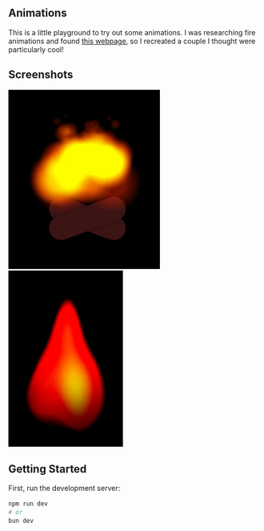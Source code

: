 ## Animations
This is a little playground to try out some animations. I was researching fire animations and found [this webpage](https://freefrontend.com/css-fire-animation/), so I recreated a couple I thought were particularly cool!

## Screenshots
![fire1](./public/fire1-screenshot.png)
![fire2](./public/fire2-screenshot.png)

## Getting Started

First, run the development server:

```bash
npm run dev
# or
bun dev
```
